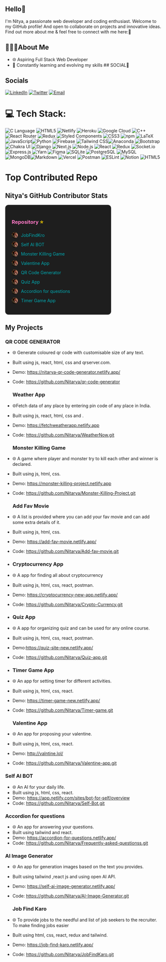 

  ## Hello👋

 I'm Nitya, a passionate web developer and coding enthusiast. 
  Welcome to my GitHub profile! And open to collaborate on projects and innovative ideas. Find out more about me & feel free to connect with me here:🌟
   ## 🧍🏻‍♀️About Me 
   - 🌐 Aspiring Full Stack Web Developer 
   -  🚀 Constantly learning and evolving my skills
     ## SOCIAL👋

  ##  Socials
[![LinkedIn](https://img.shields.io/badge/LinkedIn-%230077B5.svg?logo=linkedin&logoColor=white)](https://www.linkedin.com/in/nitya-agarwal-developer/) [![Twitter](https://img.shields.io/badge/Twitter-%231DA1F2.svg?logo=Twitter&logoColor=white)](https://twitter.com/@153Nitya) [![Email](https://img.shields.io/badge/nitya.01.work@gmail.com-D14836?style=flat&logo=gmail&logoColor=white)](mailto:nitya.01.work@gmail.com)


# 💻 Tech Stack:
![C Language](https://img.shields.io/badge/C-%2300599C.svg?style=for-the-badge&logo=c&logoColor=white) ![HTML5](https://img.shields.io/badge/HTML5-%23E34F26.svg?style=for-the-badge&logo=html5&logoColor=white) ![Netlify](https://img.shields.io/badge/Netlify-%23000000.svg?style=for-the-badge&logo=netlify&logoColor=%23FFFFFF) ![Heroku](https://img.shields.io/badge/Heroku-%23430098.svg?style=for-the-badge&logo=heroku&logoColor=white) ![Google Cloud](https://img.shields.io/badge/Google%20Cloud-%234285F4.svg?style=for-the-badge&logo=google-cloud&logoColor=white) ![C++](https://img.shields.io/badge/C++-%2300599C.svg?style=for-the-badge&logo=c%2B%2B&logoColor=white)![React Router](https://img.shields.io/badge/React%20Router-%2361DAFB.svg?style=for-the-badge&logo=react-router&logoColor=white) ![Redux](https://img.shields.io/badge/Redux-%23764ABC.svg?style=for-the-badge&logo=redux&logoColor=white) ![Styled Components](https://img.shields.io/badge/Styled%20Components-%23DB7093.svg?style=for-the-badge&logo=styled-components&logoColor=white)  ![CSS3](https://img.shields.io/badge/CSS3-%231572B6.svg?style=for-the-badge&logo=css3&logoColor=white) ![npm](https://img.shields.io/badge/npm-%23000000.svg?style=for-the-badge&logo=npm&logoColor=white)
![LaTeX](https://img.shields.io/badge/LaTeX-%23008080.svg?style=for-the-badge&logo=latex&logoColor=white) ![JavaScript](https://img.shields.io/badge/JavaScript-%23F7DF1E.svg?style=for-the-badge&logo=javascript&logoColor=black)![Python](https://img.shields.io/badge/Python-%233776AB.svg?style=for-the-badge&logo=python&logoColor=white) ![Firebase](https://img.shields.io/badge/Firebase-%23FFCA28.svg?style=for-the-badge&logo=firebase&logoColor=black) ![Tailwind CSS](https://img.shields.io/badge/Tailwind_CSS-%231a202c.svg?style=for-the-badge&logo=tailwind-css&logoColor=white)![Anaconda](https://img.shields.io/badge/Anaconda-%2342B029.svg?style=for-the-badge&logo=anaconda&logoColor=white) ![Bootstrap](https://img.shields.io/badge/Bootstrap-%23563D7C.svg?style=for-the-badge&logo=bootstrap&logoColor=white) ![Chakra UI](https://img.shields.io/badge/Chakra_UI-%23319795.svg?style=for-the-badge&logo=chakra-ui&logoColor=white) ![Django](https://img.shields.io/badge/Django-%23092E20.svg?style=for-the-badge&logo=django&logoColor=white) ![Next.js](https://img.shields.io/badge/Next.js-%23000000.svg?style=for-the-badge&logo=next.js&logoColor=white)
![Node.js](https://img.shields.io/badge/Node.js-%23339933.svg?style=for-the-badge&logo=node.js&logoColor=white) ![React](https://img.shields.io/badge/React-%2361DAFB.svg?style=for-the-badge&logo=react&logoColor=white) ![Redux](https://img.shields.io/badge/Redux-%23764ABC.svg?style=for-the-badge&logo=redux&logoColor=white) ![Socket.io](https://img.shields.io/badge/Socket.io-%23000000.svg?style=for-the-badge&logo=socket.io&logoColor=white)![Express.js](https://img.shields.io/badge/Express.js-%23404D59.svg?style=for-the-badge) ![Yarn](https://img.shields.io/badge/Yarn-%232C8EBB.svg?style=for-the-badge&logo=yarn&logoColor=white)
![Figma](https://img.shields.io/badge/Figma-%23F24E1E.svg?style=for-the-badge&logo=figma&logoColor=white) ![SQLite](https://img.shields.io/badge/SQLite-%23003B57.svg?style=for-the-badge&logo=sqlite&logoColor=white) ![PostgreSQL](https://img.shields.io/badge/PostgreSQL-%23316192.svg?style=for-the-badge&logo=postgresql&logoColor=white) ![MySQL](https://img.shields.io/badge/MySQL-%234479A1.svg?style=for-the-badge&logo=mysql&logoColor=white) ![MongoDB](https://img.shields.io/badge/MongoDB-%234ea94b.svg?style=for-the-badge&logo=mongodb&logoColor=white)![Markdown](https://img.shields.io/badge/Markdown-%23000000.svg?style=for-the-badge&logo=markdown&logoColor=white) ![Vercel](https://img.shields.io/badge/Vercel-%23000000.svg?style=for-the-badge&logo=vercel&logoColor=white) ![Postman](https://img.shields.io/badge/Postman-%23FF6C37.svg?style=for-the-badge&logo=postman&logoColor=white) ![ESLint](https://img.shields.io/badge/ESLint-%234B32C3.svg?style=for-the-badge&logo=eslint&logoColor=white) ![Notion](https://img.shields.io/badge/Notion-%23000000.svg?style=for-the-badge&logo=notion&logoColor=white) ![HTML5](https://img.shields.io/badge/html5-%23E34F26.svg?style=for-the-badge&logo=html5&logoColor=white)


# Top Contributed Repo

## Nitya's GitHub Contributor Stats

<div style="border: 1px solid #333; border-radius: 10px; padding: 20px; background-color: #1e1e1e; color: #e0e0e0; width: 300px;">
  <h3 style="color: #ff79c6;">Repository <span style="color: gold;">⭐</span></h3>
  <ul style="list-style: none; padding: 0;">
    <li style="display: flex; align-items: center; margin-bottom: 10px;">
      <img src="https://github.com/Nitarya/Nitarya/blob/main/github%20photo.jpg?raw=true" alt="Avatar" style="width: 20px; height: 20px; border-radius: 50%; margin-right: 10px;">
      <a href="https://job-find-karo.netlify.app/" style="color: #00adb5; text-decoration: none;">JobFindKro</a>
    </li>
    <li style="display: flex; align-items: center; margin-bottom: 10px;">
      <img src="https://github.com/Nitarya/Nitarya/blob/main/github%20photo.jpg?raw=true" alt="Avatar" style="width: 20px; height: 20px; border-radius: 50%; margin-right: 10px;">
      <a href="https://app.netlify.com/sites/bot-for-self/overview" style="color: #00adb5; text-decoration: none;">Self AI BOT</a>
    </li>
    <li style="display: flex; align-items: center; margin-bottom: 10px;">
      <img src="https://github.com/Nitarya/Nitarya/blob/main/github%20photo.jpg?raw=true" alt="Avatar" style="width: 20px; height: 20px; border-radius: 50%; margin-right: 10px;">
      <a href="https://monster-killing-project.netlify.app" style="color: #00adb5; text-decoration: none;">Monster Killing Game</a>
    </li>
    <li style="display: flex; align-items: center; margin-bottom: 10px;">
      <img src="https://github.com/Nitarya/Nitarya/blob/main/github%20photo.jpg?raw=true" alt="Avatar" style="width: 20px; height: 20px; border-radius: 50%; margin-right: 10px;">
      <a href="http://valntine.lol/" style="color: #00adb5; text-decoration: none;">Valentine App
    </a>
   </li>
    <li style="display: flex; align-items: center; margin-bottom: 10px;">
      <img src="https://github.com/Nitarya/Nitarya/blob/main/github%20photo.jpg?raw=true" alt="Avatar" style="width: 20px; height: 20px; border-radius: 50%; margin-right: 10px;">
      <a href="https://nitarya-qr-code-generator.netlify.app/" style="color: #00adb5; text-decoration: none;">QR Code Generator
    </a>
    </li>
    <li style="display: flex; align-items: center; margin-bottom: 10px;">
      <img src="https://github.com/Nitarya/Nitarya/blob/main/github%20photo.jpg?raw=true" alt="Avatar" style="width: 20px; height: 20px; border-radius: 50%; margin-right: 10px;">
      <a href="https://quiz-site-new.netlify.app/" style="color: #00adb5; text-decoration: none;">Quiz App
    </a>
    </li>
    <li style="display: flex; align-items: center; margin-bottom: 10px;">
      <img src="https://github.com/Nitarya/Nitarya/blob/main/github%20photo.jpg?raw=true" alt="Avatar" style="width: 20px; height: 20px; border-radius: 50%; margin-right: 10px;">
      <a href="https://accordion-for-questions.netlify.app/" style="color: #00adb5; text-decoration: none;">Accordion for questions
    </a>
    </li>
    <li style="display: flex; align-items: center; margin-bottom: 10px;">
      <img src="https://github.com/Nitarya/Nitarya/blob/main/github%20photo.jpg?raw=true" alt="Avatar" style="width: 20px; height: 20px; border-radius: 50%; margin-right: 10px;">
      <a href="https://timer-game-new.netlify.app/" style="color: #00adb5; text-decoration: none;">Timer Game App
    </a>
    </li>
   
  </ul>
</div>
   
  ##  My Projects
### QR CODE GENERATOR
 - 🌐 Generate coloured qr code with customisable size of any text.
 - Built using js, react, html, css and qrserver.com.
 - Demo: https://nitarya-qr-code-generator.netlify.app/
 - Code: https://github.com/Nitarya/qr-code-generator

   ### Weather App
 - 🌐Fetch data of any place by entering pin code of any place in India.
 - Built using js, react, html, css and .
 - Demo: https://fetchweatherapp.netlify.app
 - Code: https://github.com/Nitarya/WeatherNow.git

    ### Monster Killing Game
 - 🌐 A game where player and monster try to kill each other and winner is declared.
 - Built using js, html, css.
 - Demo: https://monster-killing-project.netlify.app
 - Code: https://github.com/Nitarya/Monster-Killing-Project.git

    ### Add Fav Movie
 - 🌐 A list is provided where you can add your fav movie and can add some extra details of it.
 - Built using js, html, css.
 - Demo: https://add-fav-movie.netlify.app/
 - Code: https://github.com/Nitarya/Add-fav-movie.git
 - 
    ### Cryptocurrency App
 - 🌐 A app for finding all about cryptocurrency
 -  Built using js, html, css, react, postman.
 - Demo: https://cryptocurrency-new-app.netlify.app/
 - Code: https://github.com/Nitarya/Crypto-Currency.git

 - 
    ### Quiz App
 - 🌐 A app for organizing quiz and can be used for any online course.
 -  Built using js, html, css, react, postman.
 - Demo:https://quiz-site-new.netlify.app/
 - Code: https://github.com/Nitarya/Quiz-app.git

 - ### Timer Game App
 - 🌐 An app for setting timer for different activities.
 -  Built using js, html, css, react.
 - Demo: https://timer-game-new.netlify.app/
 - Code: https://github.com/Nitarya/Timer-game.git

      ### Valentine App
 - 🌐 An app for proposing your valentine.
 -  Built using js, html, css, react.
 - Demo: http://valntine.lol/
 - Code: https://github.com/Nitarya/Valentine-app.git

 ### Self AI BOT
 - 🌐 An AI for your daily life.
 -  Built using js, html, css, react.
 - Demo: https://app.netlify.com/sites/bot-for-self/overview
 - Code: https://github.com/Nitarya/Self-Bot.git

  ### Accordion for questions
 - 🌐 An app for answering your questions.
 -  Built using tailwind and react.
 - Demo: https://accordion-for-questions.netlify.app/
 - Code: https://github.com/Nitarya/Frequently-asked-questionss.git

  ### AI Image Generator
 - 🌐 An app for generation images based on the text you provides.
 -  Built using tailwind ,react js and using open AI API.
 - Demo: https://self-ai-image-generator.netlify.app/
 - Code: https://github.com/Nitarya/AI-Image-Generator.git

   
    ### Job Find Karo
 - 🌐 To provide jobs to the needful and list of job seekers to the recruiter. To make finding jobs easier
 -  Built using html, css, react, redux and tailwind.
 - Demo: https://job-find-karo.netlify.app/
 - Code: https://github.com/Nitarya/JobFindKaro.git







